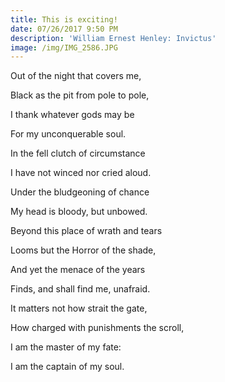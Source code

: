 ```yaml
---
title: This is exciting!
date: 07/26/2017 9:50 PM
description: 'William Ernest Henley: Invictus'
image: /img/IMG_2586.JPG
---
```

Out of the night that covers me,

Black as the pit from pole to pole,

I thank whatever gods may be

For my unconquerable soul.



In the fell clutch of circumstance

I have not winced nor cried aloud.

Under the bludgeoning of chance

My head is bloody, but unbowed.



Beyond this place of wrath and tears

Looms but the Horror of the shade,

And yet the menace of the years

Finds, and shall find me, unafraid.



It matters not how strait the gate,

How charged with punishments the scroll,

I am the master of my fate:

I am the captain of my soul.

